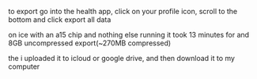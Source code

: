 to export go into the health app, click on your profile icon, scroll to the bottom and click export all data

on ice with an a15 chip and nothing else running it took 13 minutes for and 8GB uncompressed export(~270MB compressed)

the i uploaded it to icloud or google drive, and then download it to my computer
